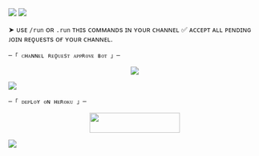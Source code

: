 
 
<img src="https://user-images.githubusercontent.com/73097560/115834477-dbab4500-a447-11eb-908a-139a6edaec5c.gif"> 
 <img src="https://readme-typing-svg.herokuapp.com?color=00FF00&width=420&lines=🦑+🄲🄷🄰🄽🄽🄴🄻+🅁🄴🅀🅄🄴🅂🅃+🄰🄿🄿🅁🄾🅅🄴+🄱🄾🅃+🅁🄴🄿🄾+🦑">


➤ ᴜsᴇ `/run` ᴏʀ `.run` ᴛʜɪs ᴄᴏᴍᴍᴀɴᴅs ɪɴ ʏᴏᴜʀ ᴄʜᴀɴɴᴇʟ ✅️ ᴀᴄᴄᴇᴘᴛ ᴀʟʟ ᴘᴇɴᴅɪɴɢ ᴊᴏɪɴ ʀᴇǫᴜᴇsᴛs ᴏғ ʏᴏᴜʀ ᴄʜᴀɴɴᴇʟ.        


    ─「 ᴄʜᴀɴɴᴇʟ ʀᴇǫᴜᴇsᴛ ᴀᴘᴘʀᴏᴠᴇ ʙᴏᴛ 」─
</h3>


</h2>
<p align="center">
  <img src="https://graph.org/file/a2a25a5059be1edf981b8.jpg">
</p>

 <img src="https://readme-typing-svg.herokuapp.com?color=FF00FF&width=420&lines=🐙+🄳🄴🄿🄻🄾🅈+🄾🄽+🄷🄴🅁🄾🄺🅄+🄽🄾🅆+🐙">


    ─「 ᴅᴇᴩʟᴏʏ ᴏɴ ʜᴇʀᴏᴋᴜ 」─
</h3>

<p align="center"><a href="https://dashboard.heroku.com/new?template=https://github.com/tinaarobot/CHANNEL_REQ_APPROVE"> <img src="https://img.shields.io/badge/Deploy%20On%20Heroku-008080?style=for-the-badge&logo=heroku" width="180" height="40"/></a></p>


 <img src="https://readme-typing-svg.herokuapp.com?color=FFFF00&width=420&lines=🐉+🄹🄾🄸🄽+🄾🅄🅁+🅂🅄🄿🄿🄾🅁🅃+🄶🅁🄾🅄🄿+🐉">


